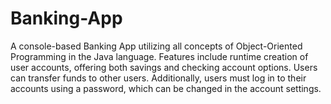 # Banking-App
A console-based Banking App utilizing all concepts of Object-Oriented Programming in the Java language. Features include runtime creation of user accounts, offering both savings and checking account options. Users can transfer funds to other users. Additionally, users must log in to their accounts using a password, which can be changed in the account settings.
